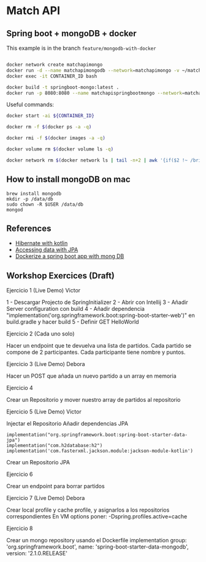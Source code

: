 # Match API

## Spring boot + mongoDB + docker

This example is in the branch `feature/mongodb-with-docker`

```bash

docker network create matchapimongo
docker run -d --name matchapimongodb --network=matchapimongo -v ~/matchapidb:/data/db mongo
docker exec -it CONTAINER_ID bash

```

```bash
docker build -t springboot-mongo:latest .
docker run -p 8080:8080 --name matchapispringbootmongo --network=matchapimongo springboot-mongo

```

Useful commands:
```bash
docker start -ai ${CONTAINER_ID}
```
```bash
docker rm -f $(docker ps -a -q)
```
```bash
docker rmi -f $(docker images -a -q)
```
```bash
docker volume rm $(docker volume ls -q)
```
```bash
docker network rm $(docker network ls | tail -n+2 | awk '{if($2 !~ /bridge|none|host/){ print $1 }}')
```

## How to install mongoDB on mac

```
brew install mongodb
mkdir -p /data/db
sudo chown -R $USER /data/db
mongod
```

## References

* [Hibernate with kotlin](https://kotlinexpertise.com/hibernate-with-kotlin-spring-boot/)
* [Accessing data with JPA](https://spring.io/guides/gs/accessing-data-jpa/)
* [Dockerize a spring boot app with mong DB](https://www.linkedin.com/pulse/dockerize-spring-boot-mongodb-application-aymen-kanzari/)


## Workshop Exercices (Draft)

Ejercicio 1 (Live Demo) Victor

1 - Descargar Projecto de SpringInitializer
2 - Abrir con Intellij
3 - Añadir Server configuration con build
4 - Añadir dependencia "implementation('org.springframework.boot:spring-boot-starter-web')" en build.gradle y hacer build
5 - Definir GET HelloWorld

Ejercicio 2 (Cada uno solo)

Hacer un endpoint que te devuelva una lista de partidos.
Cada partido se compone de 2 participantes.
Cada participante tiene nombre y puntos.

Ejercicio 3 (Live Demo) Debora

Hacer un POST que añada un nuevo partido a un array en memoria

Ejercicio 4

Crear un Repositorio y mover nuestro array de partidos al repositorio

Ejercicio 5 (Live Demo) Victor

Injectar el Repositorio
Añadir dependencias JPA

	implementation("org.springframework.boot:spring-boot-starter-data-jpa")
	implementation("com.h2database:h2")
	implementation('com.fasterxml.jackson.module:jackson-module-kotlin')

Crear un Repositorio JPA

Ejercicio 6

Crear un endpoint para borrar partidos

Ejercicio 7 (Live Demo) Debora

Crear local profile y cache profile, y asignarlos a los repositorios correspondientes
En VM options poner: -Dspring.profiles.active=cache

Ejercicio 8

Crear un mongo repository usando el Dockerfile
implementation group: 'org.springframework.boot', name: 'spring-boot-starter-data-mongodb', version: '2.1.0.RELEASE'
